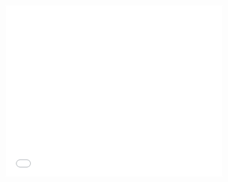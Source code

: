 <iframe class="gpsies" src="//www.gpsies.com/mapOnly.do?fileId=hvjppmcsqidapmgd" width="100%" height="400" frameborder="0" scrolling="no" marginheight="0" marginwidth="0"></iframe>
